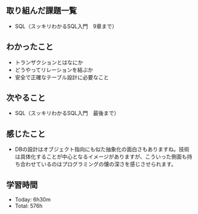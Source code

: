 ## 取り組んだ課題一覧
- SQL（スッキリわかるSQL入門　9章まで）
## わかったこと
- トランザクションとはなにか
- どうやってリレーションを結ぶか
- 安全で正確なテーブル設計に必要なこと
## 次やること
- SQL（スッキリわかるSQL入門　最後まで）
## 感じたこと
- DBの設計はオブジェクト指向にも似た抽象化の面白さもありますね。技術は具体化することが中心となるイメージがありますが、こういった側面も持ち合わせているのはプログラミングの懐の深さを感じさせられます。
## 学習時間
- Today: 6h30m
- Total: 576h
